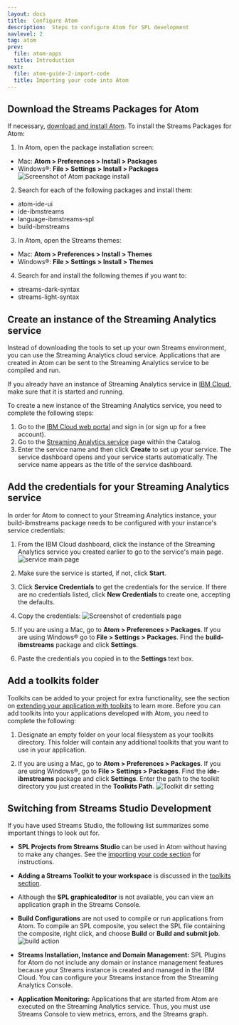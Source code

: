 ```yaml
---
layout: docs
title:  Configure Atom
description:  Steps to configure Atom for SPL development
navlevel: 2
tag: atom
prev:
  file: atom-apps
  title: Introduction
next:
  file: atom-guide-2-import-code
  title: Importing your code into Atom
---
```


Download the Streams Packages for Atom
--------------------------------------------------

If necessary, [download and install Atom](https://atom.io). To install the Streams Packages for Atom:

1. In Atom, open the package installation screen:
* Mac: **Atom > Preferences > Install > Packages**
* Windows&reg;: **File > Settings > Install > Packages**
  ![Screenshot of Atom package install](/streamsx.documentation/images/atom/jpg/install-package.jpg)

2. Search for each of the following packages and install them:
* atom-ide-ui
* ide-ibmstreams
* language-ibmstreams-spl
* build-ibmstreams

3. In Atom, open the Streams themes:
* Mac: **Atom > Preferences > Install > Themes**
* Windows&reg;: **File > Settings > Install > Themes**

4. Search for and install the following themes if you want to:
* streams-dark-syntax
* streams-light-syntax

Create an instance of the Streaming Analytics service
---------------------

Instead of downloading the tools to set up your own Streams environment, you can use the Streaming Analytics cloud service. Applications that are created in Atom can be sent to the Streaming Analytics service to be compiled and run.

If you already have an instance of Streaming Analytics service in [IBM Cloud](https://console.ng.bluemix.net/), make sure that it is started and running.

To create a new instance of the Streaming Analytics service, you need to complete the following steps:
1. Go to the [IBM Cloud web portal](https://www.ibm.com/cloud-computing/bluemix/) and sign in (or sign up for a free account).
2. Go to the [Streaming Analytics service](https://console.bluemix.net/catalog/services/streaming-analytics) page within the Catalog.
3. Enter the service name and then click **Create** to set up your service. The service dashboard opens and your service starts automatically. The service name appears as the title of the service dashboard.

Add the credentials for your Streaming Analytics service
--------------------------

In order for Atom to connect to your Streaming Analytics instance, your build-ibmstreams package needs to be configured with your instance's service credentials:

1. From the IBM Cloud dashboard, click the instance of the Streaming Analytics service you created earlier to go to the service's main page.
  ![service main page](/streamsx.documentation/images/atom/jpg/sa-manage-page.jpg)

2. Make sure the service is started, if not, click **Start**.

3. Click **Service Credentials** to get the credentials for the service.  If there are no credentials listed, click **New Credentials** to create one, accepting the defaults.

4. Copy the credentials:
  ![Screenshot of credentials page](/streamsx.documentation/images/atom/jpg/creds.jpg)

5. If you are using a Mac, go to **Atom > Preferences > Packages**. If you are using Windows&reg; go to **File > Settings > Packages**. Find the **build-ibmstreams** package and click **Settings**.

6. Paste the credentials you copied in to the **Settings** text box.

Add a toolkits folder
---------------------------

Toolkits can be added to your project for extra functionality, see the section on [extending your application with toolkits](/streamsx.documentation/docs/spl/atom/atom-guide-6-toolkits) to learn more. Before you can add toolkits into your applications developed with Atom, you need to complete the following:

1. Designate an empty folder on your local filesystem as your toolkits directory. This folder will contain any additional toolkits that you want to use in your application.

2. If you are using a Mac, go to **Atom >  Preferences > Packages**. If you are using Windows&reg;, go to **File > Settings > Packages**. Find the **ide-ibmstreams** package and click **Settings**. Enter the path to the toolkit directory you just created in the **Toolkits Path**.
    ![Toolkit dir setting](/streamsx.documentation/images/atom/jpg/toolkit-dir.jpg)

Switching from Streams Studio Development
------------------------------
If you have used Streams Studio, the following list summarizes some important things to look out for.

- **SPL Projects from Streams Studio** can be used in Atom without having to make any changes. See the [importing your code section](/streamsx.documentation/docs/spl/atom/atom-guide-2-import-code/) for instructions.

- **Adding a Streams Toolkit to your workspace** is discussed in the [toolkits section](/streamsx.documentation/docs/spl/atom/atom-guide-6-toolkits/).

- Although the **SPL graphicaleditor** is not available, you can view an application graph in the Streams Console.

- **Build Configurations** are not used to compile or run applications from Atom. To compile an SPL composite, you select the SPL file containing the composite, right click, and choose **Build** or **Build and submit job**.
    ![build action](/streamsx.documentation/images/atom/jpg/build-submit.jpg)

- **Streams Installation, Instance and Domain Management:** SPL Plugins for Atom do not include any domain or instance management features because your Streams instance is created and managed in the IBM Cloud. You can configure your Streams instance from the Streaming Analytics Console.

- **Application Monitoring:** Applications that are started from Atom are executed on the Streaming Analytics service. Thus, you must use Streams Console to view metrics, errors, and the Streams graph.
